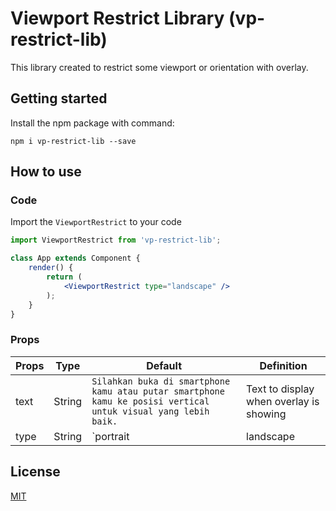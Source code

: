 # Viewport Restrict Library (vp-restrict-lib)

This library created to restrict some viewport or orientation with overlay.

## Getting started

Install the npm package with command:
```
npm i vp-restrict-lib --save
```

## How to use

### Code

Import the `ViewportRestrict` to your code
```jsx
import ViewportRestrict from 'vp-restrict-lib';

class App extends Component {
    render() {
        return (
            <ViewportRestrict type="landscape" />
        );
    }
}
```

### Props

| Props     | Type      | Default                                                                                                           | Definition                              |
|-----------|-----------|-------------------------------------------------------------------------------------------------------------------|-----------------------------------------|
| text      | String    | `Silahkan buka di smartphone kamu atau putar smartphone kamu ke posisi vertical untuk visual yang lebih baik.`    | Text to display when overlay is showing |
| type      | String    | `portrait | landscape | desktop_landscape`                                                                        | Viewport or orientation to restrict     |

## License

[MIT](https://github.com/braposo/react-text-loop/blob/master/LICENSE)